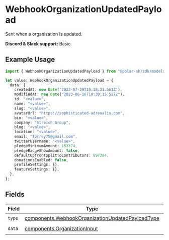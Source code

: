 # WebhookOrganizationUpdatedPayload

Sent when a organization is updated.

**Discord & Slack support:** Basic

## Example Usage

```typescript
import { WebhookOrganizationUpdatedPayload } from "@polar-sh/sdk/models/components";

let value: WebhookOrganizationUpdatedPayload = {
  data: {
    createdAt: new Date("2023-07-29T19:18:21.561Z"),
    modifiedAt: new Date("2023-06-16T18:30:15.527Z"),
    id: "<value>",
    name: "<value>",
    slug: "<value>",
    avatarUrl: "https://sophisticated-adrenalin.com",
    bio: "<value>",
    company: "Streich Group",
    blog: "<value>",
    location: "<value>",
    email: "Torrey75@gmail.com",
    twitterUsername: "<value>",
    pledgeMinimumAmount: 163374,
    pledgeBadgeShowAmount: false,
    defaultUpfrontSplitToContributors: 897394,
    donationsEnabled: false,
    profileSettings: {},
    featureSettings: {},
  },
};
```

## Fields

| Field                                                                                                                | Type                                                                                                                 | Required                                                                                                             | Description                                                                                                          |
| -------------------------------------------------------------------------------------------------------------------- | -------------------------------------------------------------------------------------------------------------------- | -------------------------------------------------------------------------------------------------------------------- | -------------------------------------------------------------------------------------------------------------------- |
| `type`                                                                                                               | [components.WebhookOrganizationUpdatedPayloadType](../../models/components/webhookorganizationupdatedpayloadtype.md) | :heavy_check_mark:                                                                                                   | N/A                                                                                                                  |
| `data`                                                                                                               | [components.OrganizationInput](../../models/components/organizationinput.md)                                         | :heavy_check_mark:                                                                                                   | N/A                                                                                                                  |